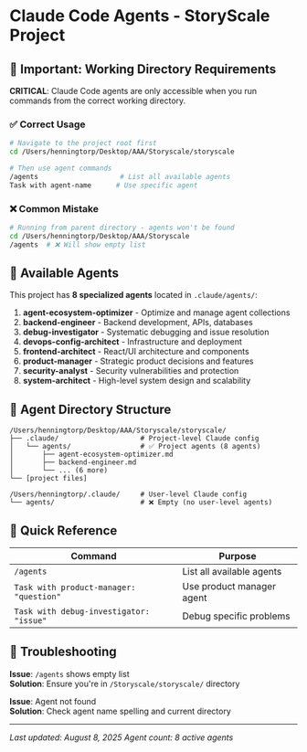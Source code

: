 # Claude Code Agents - StoryScale Project

## 📍 **Important: Working Directory Requirements**

**CRITICAL**: Claude Code agents are only accessible when you run commands from the correct working directory.

### ✅ **Correct Usage**
```bash
# Navigate to the project root first
cd /Users/henningtorp/Desktop/AAA/Storyscale/storyscale

# Then use agent commands
/agents                    # List all available agents
Task with agent-name      # Use specific agent
```

### ❌ **Common Mistake**
```bash
# Running from parent directory - agents won't be found
cd /Users/henningtorp/Desktop/AAA/Storyscale
/agents  # ❌ Will show empty list
```

## 🤖 **Available Agents**

This project has **8 specialized agents** located in `.claude/agents/`:

1. **agent-ecosystem-optimizer** - Optimize and manage agent collections
2. **backend-engineer** - Backend development, APIs, databases  
3. **debug-investigator** - Systematic debugging and issue resolution
4. **devops-config-architect** - Infrastructure and deployment
5. **frontend-architect** - React/UI architecture and components
6. **product-manager** - Strategic product decisions and features
7. **security-analyst** - Security vulnerabilities and protection
8. **system-architect** - High-level system design and scalability

## 🔧 **Agent Directory Structure**

```
/Users/henningtorp/Desktop/AAA/Storyscale/storyscale/
├── .claude/                    # Project-level Claude config
│   └── agents/                 # ✅ Project agents (8 agents)
│       ├── agent-ecosystem-optimizer.md
│       ├── backend-engineer.md
│       └── ... (6 more)
└── [project files]

/Users/henningtorp/.claude/     # User-level Claude config
└── agents/                     # ❌ Empty (no user-level agents)
```

## 🎯 **Quick Reference**

| Command | Purpose |
|---------|---------|
| `/agents` | List all available agents |
| `Task with product-manager: "question"` | Use product manager agent |
| `Task with debug-investigator: "issue"` | Debug specific problems |

## 🚨 **Troubleshooting**

**Issue**: `/agents` shows empty list  
**Solution**: Ensure you're in `/Storyscale/storyscale/` directory

**Issue**: Agent not found  
**Solution**: Check agent name spelling and current directory

---
*Last updated: August 8, 2025*
*Agent count: 8 active agents*